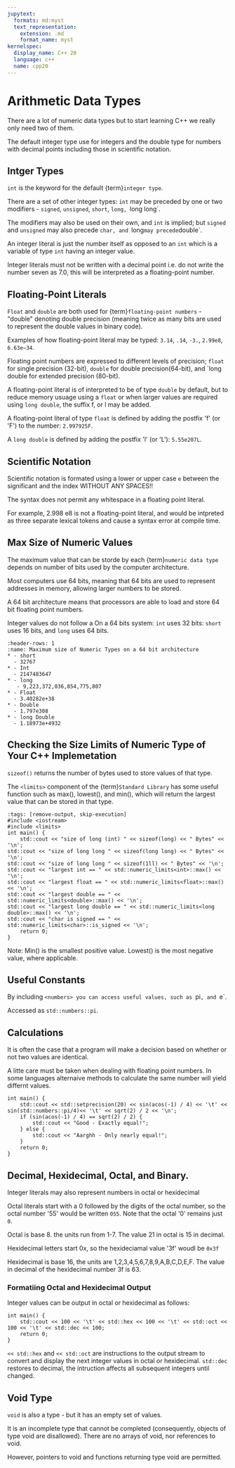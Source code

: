 ```yaml
---
jupytext:
  formats: md:myst
  text_representation:
    extension: .md
    format_name: myst
kernelspec:
  display_name: C++ 20
  language: c++
  name: cpp20
---
```


# Arithmetic Data Types

There are a lot of numeric data types but to start learning C++ we really only need two of them.

The default integer type use for integers and the double type for numbers with decimal points including those in scientific notation.

## Intger Types

`int` is the keyword for the default {term}`integer type`. 

There are a set of other integer types: `int` may be preceded by one or two modifiers - `signed`, `unsigned`, `short`, `long, `long long`. 

The modifiers may also be used on their own, and `int` is implied; but `signed` and `unsigned` may also precede `char, and `long` may precede `double`.

An integer literal is just the number itself as opposed to an `int` which is a variable of type `int` having an integer value.

Integer literals must not be written with a decimal point i.e. do not write the number seven as 7.0, this will be interpreted as a floating-point number.

## Floating-Point Literals
`Float` and `double` are both used for {term}`floating-point numbers` - "double" denoting double precision (meaning twice as many bits are used to represent the double values in binary code).

Examples of how floating-point literal may be typed: `3.14`, `.14`, `-3.`, `2.99e8`, `6.63e−34`.

Floating point numbers are expressed to different levels of precision; `float` for single precision (32-bit), `double` for double precision(64-bit), and `long double for extended precision (80-bit).

A floating-point literal is of interpreted to be of type `double` by default, but to reduce memory usuage using a `float` or when larger values are required using `long double`, the suffix f, or l may be added.

A floating-point literal of type `float` is defined by adding the postfix 'f' (or 'F') to the number:  `2.997925F`.

A `long double` is defined by adding the postfix 'l' (or 'L'): `5.55e207L`.

## Scientific Notation

Scientific notation is formated using a lower or upper case `e` between the significant and the index WITHOUT ANY SPACES!!   

The syntax does not permit any whitespace in a floating point literal. 

For example, 2.998 e8 is not a floating-point literal, and would be intpreted as three separate lexical tokens and cause a syntax error at compile time.

## Max Size of Numeric Values
The maximum value that can be storde by each {term}`numeric data type` depends on number of bits used by the computer architecture. 

Most computers use 64 bits, meaning that 64 bits are used to represent addresses in memory, allowing larger numbers to be stored.

A 64 bit architecture means that processors are able to load and store 64 bit floating point numbers.

Integer values do not follow a 
On a 64 bits system: `int` uses 32 bits: `short` uses 16 bits, and `long` uses 64 bits.

```{list-table}
:header-rows: 1
:name: Maximum size of Numeric Types on a 64 bit architecture
* - short
  - 32767
* - Int
  - 2147483647
* - long
   - 9,223,372,036,854,775,807
* - Float
  - 3.40282e+38
* - Double  
  - 1.797e308
* - long Double  
  - 1.18973e+4932 
```

## Checking the Size Limits of Numeric Type of Your C++ Implemetation

`sizeof()` returns the number of bytes used to store values of that type.

The `<limits>` component of the {term}`Standard Library` has some useful function such as max(), lowest(), and min(), which will return the largest value that can be stored in that type.

```{code-cell}
:tags: [remove-output, skip-execution]
#include <iostream>
#include <limits>
int main() {
	std::cout << "size of long (int) " << sizeof(long) << " Bytes" << '\n';
std::cout << "size of long long " << sizeof(long long) << " Bytes" << '\n';
std::cout << "size of long long " << sizeof(1ll) << " Bytes" << '\n';
std::cout << "largest int == " << std::numeric_limits<int>::max() << '\n';
std::cout << "largest float == " << std::numeric_limits<float>::max() << '\n';
std::cout << "largest double == " << std::numeric_limits<double>::max() << '\n';
std::cout << "largest long double == " << std::numeric_limits<long double>::max() << '\n';
std::cout << "char is signed == " << std::numeric_limits<char>::is_signed << '\n';
	return 0;
}
```
Note: Min() is the smallest positive value. Lowest() is the most negative value, where applicable.

## Useful Constants

By including `<numbers> you can access useful values, such as `pi`, and `e`.

Accessed as `std::numbers::pi`.

## Calculations

It is often the case that a program will make a decision based on whether or not two values are identical.

A litte care must be taken when dealing with floating point numbers. In some languages alternaive methods to calculate the same number will yield differnt values.

```{code-cell} c++
int main() {
	std::cout << std::setprecision(20) << sin(acos(-1) / 4) << '\t' << sin(std::numbers::pi/4)<< '\t' << sqrt(2) / 2 << '\n';
	if (sin(acos(-1) / 4) == sqrt(2) / 2) {
		std::cout << "Good - Exactly equal!";
	} else {
		std::cout << "Aarghh - Only nearly equal!";
	}
	return 0;
}
```

## Decimal, Hexidecimal, Octal, and Binary.

Integer literals may also represent numbers in octal or hexidecimal

Octal literals start with a 0 followed by the digits of the octal number, so the octal number '55' would be written `055`. Note that the octal '0' remains just `0`.

Octal is base 8. the units run from 1-7. The value 21 in octal is 15 in decimal.

Hexidecimal letters start 0x, so the hexideciamal value '3f' woudl be `0x3f`

Hexidecimal is base 16, the units are 1,2,3,4,5,6,7,8,9,A,B,C,D,E,F. The value in decimal of the hexidecimal number 3f is 63.


### Formatiing Octal and Hexidecimal Output

Integer values can be output in octal or hexidecimal as follows:

```{code-cell} cpp
int main() {
	std::cout << 100 << '\t' << std::hex << 100 << '\t' << std::oct << 100 << '\t' << std::dec << 100;
	return 0;
}
```
`<< std::hex` and `<< std::oct` are instructions to the output stream to convert and display the next integer values in octal or hexidecimal. 
`std::dec` restores to decimal, the intruction affects all subsequent integers until changed.




## Void Type

`void` is also a type - but it has an empty set of values. 

It is an incomplete type that cannot be completed (consequently, objects of type void are disallowed). There are no arrays of void, nor references to void. 

However, pointers to void and functions returning type void are permitted.

